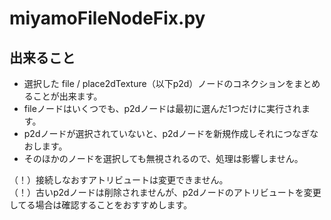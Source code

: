 # miyamoFileNodeFix.py  

## 出来ること  
* 選択した file / place2dTexture（以下p2d）ノードのコネクションをまとめることが出来ます。  
* fileノードはいくつでも、p2dノードは最初に選んだ1つだけに実行されます。  
* p2dノードが選択されていないと、p2dノードを新規作成しそれにつなぎなおします。  
* そのほかのノードを選択しても無視されるので、処理は影響しません。  

（！）接続しなおすアトリビュートは変更できません。  
（！）古いp2dノードは削除されませんが、p2dノードのアトリビュートを変更してる場合は確認することをおすすめします。  
